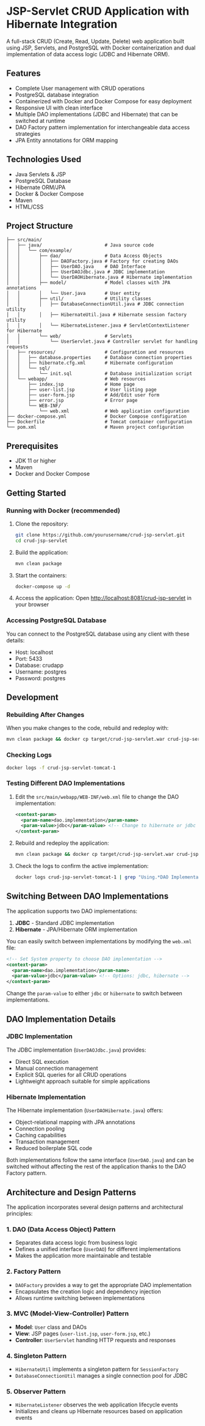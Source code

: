 <!-- filepath: /Users/mihir/work/crud-jsp-servlet/README.md.new -->
# JSP-Servlet CRUD Application with Hibernate Integration

A full-stack CRUD (Create, Read, Update, Delete) web application built using JSP, Servlets, and PostgreSQL with Docker containerization and dual implementation of data access logic (JDBC and Hibernate ORM).

## Features

- Complete User management with CRUD operations
- PostgreSQL database integration
- Containerized with Docker and Docker Compose for easy deployment
- Responsive UI with clean interface
- Multiple DAO implementations (JDBC and Hibernate) that can be switched at runtime
- DAO Factory pattern implementation for interchangeable data access strategies
- JPA Entity annotations for ORM mapping

## Technologies Used

- Java Servlets & JSP
- PostgreSQL Database
- Hibernate ORM/JPA
- Docker & Docker Compose
- Maven
- HTML/CSS

## Project Structure

```
├── src/main/
│   ├── java/                       # Java source code
│   │   └── com/example/
│   │       ├── dao/                # Data Access Objects
│   │       │   ├── DAOFactory.java # Factory for creating DAOs
│   │       │   ├── UserDAO.java    # DAO Interface
│   │       │   ├── UserDAOJdbc.java # JDBC implementation
│   │       │   └── UserDAOHibernate.java # Hibernate implementation
│   │       ├── model/              # Model classes with JPA annotations
│   │       │   └── User.java       # User entity
│   │       ├── util/               # Utility classes
│   │       │   ├── DatabaseConnectionUtil.java # JDBC connection utility
│   │       │   ├── HibernateUtil.java # Hibernate session factory utility
│   │       │   └── HibernateListener.java # ServletContextListener for Hibernate
│   │       └── web/                # Servlets
│   │           └── UserServlet.java # Controller servlet for handling requests
│   ├── resources/                  # Configuration and resources
│   │   ├── database.properties     # Database connection properties
│   │   ├── hibernate.cfg.xml       # Hibernate configuration
│   │   └── sql/
│   │       └── init.sql            # Database initialization script
│   └── webapp/                     # Web resources
│       ├── index.jsp               # Home page
│       ├── user-list.jsp           # User listing page
│       ├── user-form.jsp           # Add/Edit user form
│       ├── error.jsp               # Error page
│       └── WEB-INF/
│           └── web.xml             # Web application configuration
├── docker-compose.yml              # Docker Compose configuration
├── Dockerfile                      # Tomcat container configuration
└── pom.xml                         # Maven project configuration
```

## Prerequisites

- JDK 11 or higher
- Maven
- Docker and Docker Compose

## Getting Started

### Running with Docker (recommended)

1. Clone the repository:
   ```bash
   git clone https://github.com/yourusername/crud-jsp-servlet.git
   cd crud-jsp-servlet
   ```

2. Build the application:
   ```bash
   mvn clean package
   ```

3. Start the containers:
   ```bash
   docker-compose up -d
   ```

4. Access the application:
   Open [http://localhost:8081/crud-jsp-servlet](http://localhost:8081/crud-jsp-servlet) in your browser

### Accessing PostgreSQL Database

You can connect to the PostgreSQL database using any client with these details:
- Host: localhost
- Port: 5433
- Database: crudapp
- Username: postgres
- Password: postgres

## Development

### Rebuilding After Changes

When you make changes to the code, rebuild and redeploy with:
```bash
mvn clean package && docker cp target/crud-jsp-servlet.war crud-jsp-servlet-tomcat-1:/usr/local/tomcat/webapps/
```

### Checking Logs

```bash
docker logs -f crud-jsp-servlet-tomcat-1
```

### Testing Different DAO Implementations

1. Edit the `src/main/webapp/WEB-INF/web.xml` file to change the DAO implementation:
   ```xml
   <context-param>
     <param-name>dao.implementation</param-name>
     <param-value>jdbc</param-value> <!-- Change to hibernate or jdbc -->
   </context-param>
   ```

2. Rebuild and redeploy the application:
   ```bash
   mvn clean package && docker cp target/crud-jsp-servlet.war crud-jsp-servlet-tomcat-1:/usr/local/tomcat/webapps/
   ```

3. Check the logs to confirm the active implementation:
   ```bash
   docker logs crud-jsp-servlet-tomcat-1 | grep "Using.*DAO Implementation"
   ```

## Switching Between DAO Implementations

The application supports two DAO implementations:

1. **JDBC** - Standard JDBC implementation
2. **Hibernate** - JPA/Hibernate ORM implementation

You can easily switch between implementations by modifying the `web.xml` file:

```xml
<!-- Set System property to choose DAO implementation -->
<context-param>
  <param-name>dao.implementation</param-name>
  <param-value>jdbc</param-value> <!-- Options: jdbc, hibernate -->
</context-param>
```

Change the `param-value` to either `jdbc` or `hibernate` to switch between implementations.

## DAO Implementation Details

### JDBC Implementation

The JDBC implementation (`UserDAOJdbc.java`) provides:
- Direct SQL execution
- Manual connection management
- Explicit SQL queries for all CRUD operations
- Lightweight approach suitable for simple applications

### Hibernate Implementation

The Hibernate implementation (`UserDAOHibernate.java`) offers:
- Object-relational mapping with JPA annotations
- Connection pooling
- Caching capabilities
- Transaction management
- Reduced boilerplate SQL code

Both implementations follow the same interface (`UserDAO.java`) and can be switched without affecting the rest of the application thanks to the DAO Factory pattern.

## Architecture and Design Patterns

The application incorporates several design patterns and architectural principles:

### 1. DAO (Data Access Object) Pattern
- Separates data access logic from business logic
- Defines a unified interface (`UserDAO`) for different implementations
- Makes the application more maintainable and testable

### 2. Factory Pattern
- `DAOFactory` provides a way to get the appropriate DAO implementation
- Encapsulates the creation logic and dependency injection
- Allows runtime switching between implementations

### 3. MVC (Model-View-Controller) Pattern
- **Model**: `User` class and DAOs
- **View**: JSP pages (`user-list.jsp`, `user-form.jsp`, etc.)
- **Controller**: `UserServlet` handling HTTP requests and responses

### 4. Singleton Pattern
- `HibernateUtil` implements a singleton pattern for `SessionFactory`
- `DatabaseConnectionUtil` manages a single connection pool for JDBC

### 5. Observer Pattern
- `HibernateListener` observes the web application lifecycle events
- Initializes and cleans up Hibernate resources based on application events
